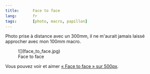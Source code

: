 ```yaml
---
title:      Face to face
lang:       fr
tags:       [photo, macro, papillon]
---
```


Photo prise à distance avec un 300mm, il ne m'aurait jamais laissé approcher avec mon 100mm macro.

<figure>
  ![](face_to_face.jpg)
  <figcaption>
  Face to face
  </figcaption>
</figure>

Vous pouvez voir et aimer [« Face to face » sur 500px](http://500px.com/photo/494747).
